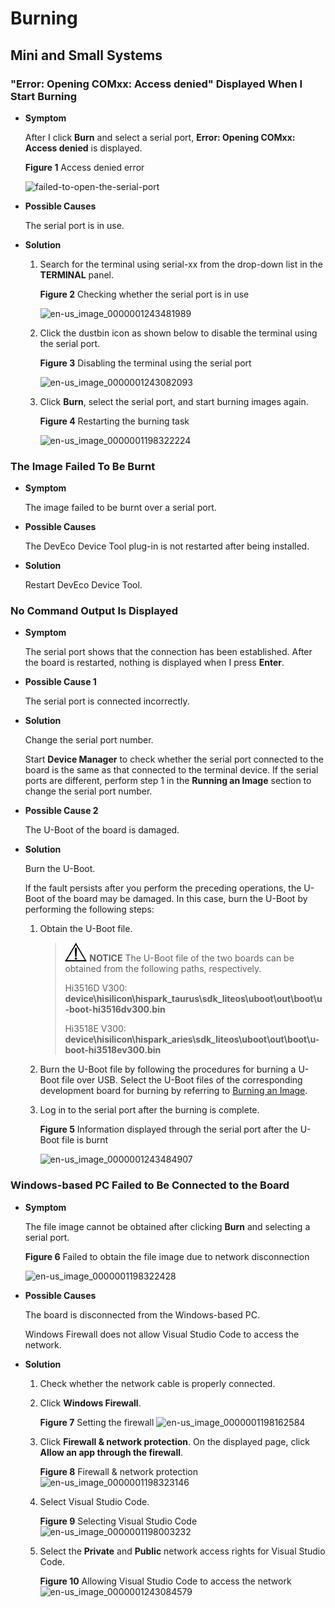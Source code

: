# Burning


## Mini and Small Systems


### "Error: Opening COMxx: Access denied" Displayed When I Start Burning

- **Symptom**
  
  After I click **Burn** and select a serial port, **Error: Opening COMxx: Access denied** is displayed.

  **Figure 1** Access denied error
  
  ![failed-to-open-the-serial-port](figures/failed-to-open-the-serial-port.png)
- **Possible Causes**
  
  The serial port is in use.

- **Solution**

  1. Search for the terminal using serial-xx from the drop-down list in the **TERMINAL** panel.

     **Figure 2** Checking whether the serial port is in use
     
     ![en-us_image_0000001243481989](figures/en-us_image_0000001243481989.png)
  
  2. Click the dustbin icon as shown below to disable the terminal using the serial port.
  
     **Figure 3** Disabling the terminal using the serial port
     
     ![en-us_image_0000001243082093](figures/en-us_image_0000001243082093.png)

  3. Click **Burn**, select the serial port, and start burning images again.
  
     **Figure 4** Restarting the burning task
     
     ![en-us_image_0000001198322224](figures/en-us_image_0000001198322224.png)


### The Image Failed To Be Burnt

- **Symptom**
  
  The image failed to be burnt over a serial port.

- **Possible Causes**
  
  The DevEco Device Tool plug-in is not restarted after being installed.

- **Solution**
  
  Restart DevEco Device Tool.


### No Command Output Is Displayed

- **Symptom**
  
  The serial port shows that the connection has been established. After the board is restarted, nothing is displayed when I press **Enter**.

- **Possible Cause 1**
  
  The serial port is connected incorrectly.

- **Solution**
  
  Change the serial port number.

  Start **Device Manager** to check whether the serial port connected to the board is the same as that connected to the terminal device. If the serial ports are different, perform step 1 in the **Running an Image** section to change the serial port number.

- **Possible Cause 2**
  
  The U-Boot of the board is damaged.

- **Solution**
  
  Burn the U-Boot.

  If the fault persists after you perform the preceding operations, the U-Boot of the board may be damaged. In this case, burn the U-Boot by performing the following steps:

   1. Obtain the U-Boot file.
      > ![icon-notice.gif](public_sys-resources/icon-notice.gif) **NOTICE**
      > The U-Boot file of the two boards can be obtained from the following paths, respectively.
      > 
      > Hi3516D V300: **device\hisilicon\hispark_taurus\sdk_liteos\uboot\out\boot\u-boot-hi3516dv300.bin**
      > 
      > Hi3518E V300: **device\hisilicon\hispark_aries\sdk_liteos\uboot\out\boot\u-boot-hi3518ev300.bin**

	2. Burn the U-Boot file by following the procedures for burning a U-Boot file over USB.
       Select the U-Boot files of the corresponding development board for burning by referring to [Burning an Image](../quick-start/quickstart-ide-3516-burn.md).

	3. Log in to the serial port after the burning is complete.

       **Figure 5** Information displayed through the serial port after the U-Boot file is burnt

       ![en-us_image_0000001243484907](figures/en-us_image_0000001243484907.png)


### Windows-based PC Failed to Be Connected to the Board

- **Symptom**
  

  The file image cannot be obtained after clicking **Burn** and selecting a serial port.

  **Figure 6** Failed to obtain the file image due to network disconnection

  ![en-us_image_0000001198322428](figures/en-us_image_0000001198322428.png)

- **Possible Causes**
  

  The board is disconnected from the Windows-based PC.

  Windows Firewall does not allow Visual Studio Code to access the network.

- **Solution**

  1. Check whether the network cable is properly connected.
  2. Click **Windows Firewall**.

	   **Figure 7** Setting the firewall
     ![en-us_image_0000001198162584](figures/en-us_image_0000001198162584.png)

  3. Click **Firewall & network protection**. On the displayed page, click **Allow an app through the firewall**.

     **Figure 8** Firewall & network protection
     ![en-us_image_0000001198323146](figures/en-us_image_0000001198323146.png)

  4. Select Visual Studio Code.

     **Figure 9** Selecting Visual Studio Code
     ![en-us_image_0000001198003232](figures/en-us_image_0000001198003232.png)

  5. Select the **Private** and **Public** network access rights for Visual Studio Code.

     **Figure 10** Allowing Visual Studio Code to access the network
     ![en-us_image_0000001243084579](figures/en-us_image_0000001243084579.png)